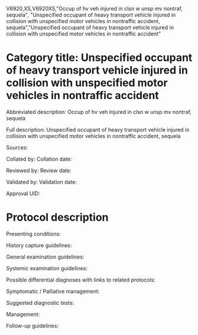 V6920,XS,V6920XS,"Occup of hv veh injured in clsn w unsp mv nontraf, sequela", "Unspecified occupant of heavy transport vehicle injured in collision with unspecified motor vehicles in nontraffic accident, sequela","Unspecified occupant of heavy transport vehicle injured in collision with unspecified motor vehicles in nontraffic accident"
# Category title: Unspecified occupant of heavy transport vehicle injured in collision with unspecified motor vehicles in nontraffic accident

Abbreviated description: Occup of hv veh injured in clsn w unsp mv nontraf, sequela

Full description: Unspecified occupant of heavy transport vehicle injured in collision with unspecified motor vehicles in nontraffic accident, sequela

Sources:

Collated by:
Collation date:

Reviewed by:
Review date:

Validated by:
Validation date:

Approval UID:

# Protocol description

Presenting conditions:

History capture guidelines:

General examination guidelines:

Systemic examination guidelines:

Possible differential diagnoses with links to related protocols:

Symptomatic / Palliative management:

Suggested diagnostic tests:

Management:

Follow-up guidelines:
